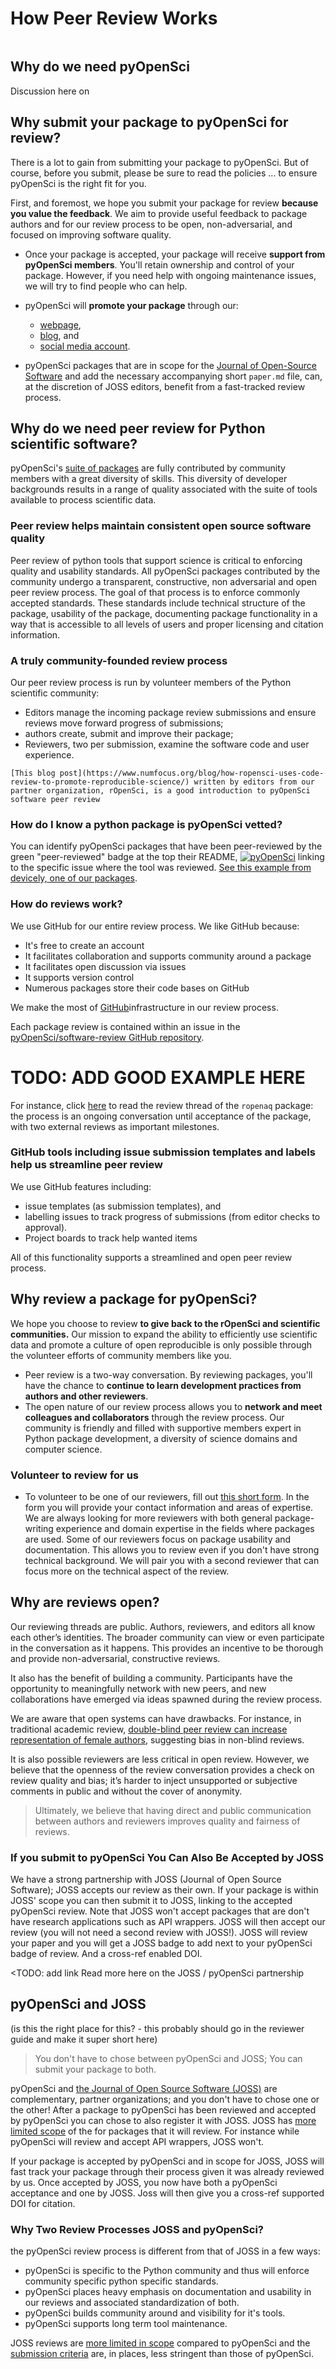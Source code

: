 # How Peer Review Works

```{tableofcontents}
```

## Why do we need pyOpenSci

Discussion here on 

## Why submit your package to pyOpenSci for review?

There is a lot to gain from submitting your package to pyOpenSci.
But of course, before you submit, please be sure to read the policies 
... to ensure pyOpenSci is the right fit for you. 

First, and foremost, we hope you submit your package for review **because you value the feedback**.  We aim to provide useful feedback to package authors and for our review process to be open, non-adversarial, and focused on improving software quality.


- Once your package is accepted, your package will receive **support from pyOpenSci members**. You'll retain ownership and control of your package. However, if you need help with ongoing maintenance issues, we will try to find people who can help. 
  
-  pyOpenSci will **promote your package** through our:
   - [webpage](https://pyopensci.org/python-packages/), 
   - [blog](https://wwwpyopensci.org/blog/), and 
   - [social media account](https://twitter.com/pyopensci).

-   pyOpenSci packages that are in scope for the [Journal of Open-Source Software](https://joss.theoj.org/) and add the necessary accompanying short `paper.md` file, can, at the discretion of JOSS editors, benefit from a fast-tracked review process. <LINK TO MORE ON THIS>

## Why do we need peer review for Python scientific software?

pyOpenSci's [suite of packages](https://pyopensci.org/python-packages/) are fully 
contributed by community members with a great diversity of skills. This diversity 
of developer backgrounds results in a range of quality associated with the suite 
of tools available to process scientific data.

### Peer review helps maintain consistent open source software quality

Peer review of python tools that support science is critical to enforcing 
quality and usability standards. All pyOpenSci packages contributed by the 
community undergo a transparent, constructive, non adversarial and open peer 
review process. The goal of that process is to enforce commonly accepted standards.
These standards include technical structure of the package, usability of the 
package, documenting package functionality in a way that is accessible 
to all levels of users and proper licensing and citation information. 

### A truly community-founded review process

Our peer review process is run by volunteer members of the Python scientific 
community:

* Editors manage the incoming package review submissions and ensure 
reviews move forward progress of submissions; 
* authors create, submit and improve their package; 
* Reviewers, two per submission, examine the software code and user experience. 

```{note}
[This blog post](https://www.numfocus.org/blog/how-ropensci-uses-code-review-to-promote-reproducible-science/) written by editors from our partner organization, rOpenSci, is a good introduction to pyOpenSci software peer review 
```
### How do I know a python package is pyOpenSci vetted?

You can identify pyOpenSci packages that have been peer-reviewed by the green 
"peer-reviewed" badge at the top their README, [![pyOpenSci](https://tinyurl.com/y22nb8up)]() linking to the specific issue
where the tool was reviewed. [See this example from devicely, one of our packages](https://github.com/hpi-dhc/devicely).

### How do reviews work?

We use GitHub for our entire review process. We like GitHub because:

* It's free to create an account
* It facilitates collaboration and supports community around a package
* It facilitates open discussion via issues
* It supports version control
* Numerous packages store their code bases on GitHub

We make the most of [GitHub](https://github.com/)infrastructure in
our review process.

Each package review is contained within an issue in the [pyOpenSci/software-review GitHub repository](https://github.com/pyopensci/software-review/). 

# TODO: ADD GOOD EXAMPLE HERE
For instance, click [here](https://github.com/ropensci/software-review/issues/24) to read the review thread of the `ropenaq` package: the process is an ongoing conversation until acceptance of the package, with two external reviews as important milestones. 

### GitHub tools including issue submission templates and labels help us streamline peer review
We use GitHub features including:

* issue templates (as submission templates), and
* labelling issues to track progress of submissions (from editor checks to approval).
* Project boards to track help wanted items

All of this functionality supports a streamlined and open peer review
process. 

## Why review a package for pyOpenSci?

We hope you choose to review **to give back to the rOpenSci and scientific communities.**  Our mission to expand the ability to efficiently use scientific data and promote a culture of open reproducible is only possible through the volunteer efforts of community members like you.

-   Peer review is a two-way conversation. By reviewing packages, you'll have the chance to **continue to learn development practices from authors and other reviewers**.
-   The open nature of our review process allows you to **network and meet colleagues and collaborators** through the review process. Our community is friendly and filled with supportive members expert in Python package development, a diversity of science domains and computer science.

### Volunteer to review for us
-   To volunteer to be one of our reviewers, fill out [this short form](https://forms.gle/9dv99gri6XKNU8177). In the form you will provide your contact information and areas of expertise. We are always looking for more reviewers with both general package-writing experience and domain expertise in the fields where packages are used. Some of our reviewers focus on package usability and documentation. This allows you to review even if you don't have strong technical background. We will pair you with a second reviewer that can focus more on the technical aspect of the review. 

## Why are reviews open?

Our reviewing threads are public. Authors, reviewers, and editors all know 
each other’s identities. The broader community can view or even participate 
in the conversation as it happens. This provides an incentive to be thorough 
and provide non-adversarial, constructive reviews. 

It also has the benefit of building a community. Participants have the 
opportunity to meaningfully network with new peers, and new collaborations 
have emerged via ideas spawned during the review process.

We are aware that open systems can have drawbacks. For instance, in 
traditional academic review, [double-blind peer review can increase representation of female authors](https://www.sciencedirect.com/science/article/pii/S0169534707002704), 
suggesting bias in non-blind reviews. 

It is also possible reviewers are less critical in open review. However, we 
believe that the openness of the review conversation provides a check on 
review quality and bias; it’s harder to inject unsupported or subjective 
comments in public and without the cover of anonymity. 

> Ultimately, we 
> believe that having direct and public communication between authors and 
> reviewers improves quality and fairness of reviews.


### If you submit to pyOpenSci You Can Also Be Accepted by JOSS
We have a strong partnership with JOSS (Journal of Open Source Software); JOSS
accepts our review as their own. If your package is within JOSS' scope you can 
then submit it to JOSS, linking to the accepted pyOpenSci review. Note that
JOSS won't accept packages that are don't have research applications such as 
API wrappers. JOSS will then accept our review (you will not need a second 
review with JOSS!). JOSS will review your paper and you will get a JOSS badge 
to add next to your pyOpenSci badge of review. And a cross-ref enabled DOI.

<TODO: add link
Read more here on the JOSS / pyOpenSci partnership

## pyOpenSci and JOSS
(is this the right place for this? - this probably should go in the reviewer 
guide and make it super short here)
> You don't have to chose between pyOpenSci and JOSS; You can submit your package to both.

pyOpenSci and [the Journal of Open Source Software (JOSS)](https://joss.theoj.org/)
are complementary, partner organizations; and you don't have to chose one or the 
other! After a package to pyOpenSci has been reviewed and accepted by pyOpenSci
you can chose to also register it with JOSS. JOSS has [more limited scope](https://joss.readthedocs.io/en/latest/review_criteria.html)  of the 
for packages that it will review. For instance while pyOpenSci will review and 
accept API wrappers, JOSS won't. 

If your package is accepted by pyOpenSci and in scope for JOSS, JOSS will fast 
track your package through their process given it was already reviewed by us.
Once accepted by JOSS, you now have both a pyOpenSci acceptance and one by JOSS. 
Joss will then give you a cross-ref supported DOI for citation. 

### Why Two Review Processes JOSS and pyOpenSci? 

the pyOpenSci review process is different from that of JOSS in a few ways:
* pyOpenSci is specific to the Python community and thus will enforce community specific python specific standards. 
* pyOpenSci places heavy emphasis on documentation and usability in our reviews and associated standardization of both.
* pyOpenSci builds community around and visibility for it's tools.
* pyOpenSci supports long term tool maintenance.    


JOSS reviews are [more limited in scope](https://joss.readthedocs.io/en/latest/review_criteria.html) compared to pyOpenSci and the
[submission criteria](https://joss.readthedocs.io/en/latest/review_criteria.html)
are, in places, less stringent than those of pyOpenSci.

